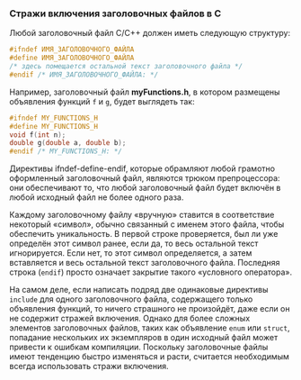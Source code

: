 ### Стражи включения заголовочных файлов в С ###

Любой заголовочный файл C/C++ должен иметь следующую структуру:
```c
#ifndef ИМЯ_ЗАГОЛОВОЧНОГО_ФАЙЛА
#define ИМЯ_ЗАГОЛОВОЧНОГО_ФАЙЛА
/* здесь помещается остальной текст заголовочного файла */
#endif /* ИМЯ_ЗАГОЛОВОЧНОГО_ФАЙЛА: */
```
Например, заголовочный файл **myFunctions.h**, в котором размещены объявления функций `f` и `g`, будет выглядеть так:
```c
#ifndef MY_FUNCTIONS_H
#define MY_FUNCTIONS_H
void f(int n);
double g(double a, double b);
#endif /* MY_FUNCTIONS_H: */
```
Директивы ifndef-define-endif, которые обрамляют любой грамотно оформленный заголовочный файл, являются трюком 
препроцессора: они обеспечивают то, что любой заголовочный файл будет включён в любой исходный файл не более одного 
раза.

Каждому заголовочному файлу «вручную» ставится в соответствие некоторый «символ», обычно связанный с именем этого 
файла, чтобы обеспечить уникальность. В первой строке проверяется, был ли уже определён этот символ ранее, если да, 
то весь остальной текст игнорируется. Если нет, то этот символ определяется, а затем вставляется и весь остальной 
текст заголовочного файла. Последняя строка (`endif`) просто означает закрытие такого «условного оператора».

На самом деле, если написать подряд две одинаковые директивы `include` для одного заголовочного файла, содержащего 
только объявления функций, то ничего страшного не произойдёт, даже  если он не содержит стражей включения. Однако 
для более сложных элементов заголовочных файлов, таких как объявление `enum` или `struct`, попадание нескольких их 
экземпляров в один исходный файл может привести к ошибкам компиляции. Поскольку заголовочные файлы имеют тенденцию 
быстро изменяться и расти, считается необходимым всегда использовать стражи включения.
